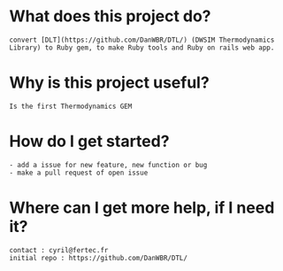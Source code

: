 # What does this project do?
    convert [DLT](https://github.com/DanWBR/DTL/) (DWSIM Thermodynamics Library) to Ruby gem, to make Ruby tools and Ruby on rails web app.

# Why is this project useful?
    Is the first Thermodynamics GEM
    
# How do I get started?
    - add a issue for new feature, new function or bug
    - make a pull request of open issue

# Where can I get more help, if I need it?
    contact : cyril@fertec.fr
    initial repo : https://github.com/DanWBR/DTL/
    